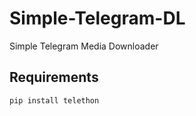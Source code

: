 # Simple-Telegram-DL
Simple Telegram Media Downloader

Requirements
------------
```
pip install telethon
```
